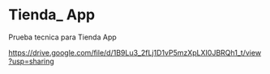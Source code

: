 # Tienda_ App
 Prueba tecnica para Tienda App

https://drive.google.com/file/d/1B9Lu3_2fLj1D1vP5mzXpLXI0JBRQh1_t/view?usp=sharing
